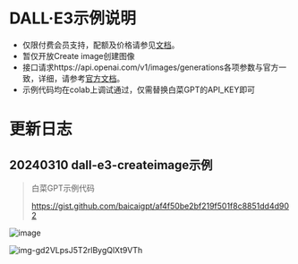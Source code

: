 # DALL·E3示例说明
- 仅限付费会员支持，配额及价格请参见[文档](https://doc.baicaigpt.com/doc-3675731)。
- 暂仅开放Create image创建图像
- 接口请求https://api.openai.com/v1/images/generations各项参数与官方一致，详细，请参考[官方文档](https://platform.openai.com/docs/api-reference/images/create)。
- 示例代码均在colab上调试通过，仅需替换白菜GPT的API_KEY即可
# 更新日志
## 20240310 dall-e3-createimage示例
>
> 白菜GPT示例代码
>
> https://gist.github.com/baicaigpt/af4f50be2bf219f501f8c8851dd4d902

![image](https://github.com/baicaigpt/FreeGPT_FreeApiKey/assets/160614217/9b5dde29-df36-4640-b748-a1373248fa41)

![img-gd2VLpsJ5T2rlBygQlXt9VTh](https://github.com/baicaigpt/FreeGPT_FreeApiKey/assets/160614217/a0a6660b-891b-489d-abd6-be56761e2e68)
